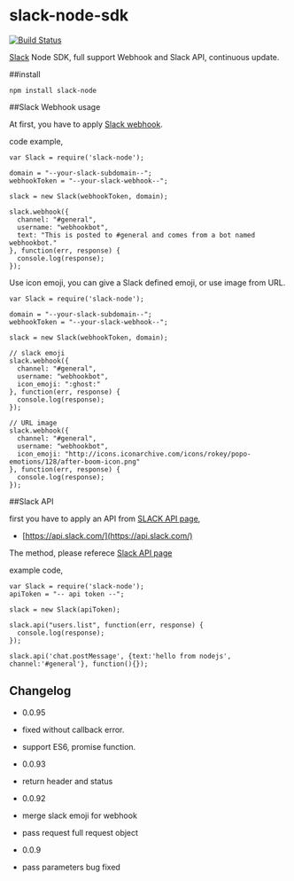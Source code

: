 slack-node-sdk
==============

[![Build Status](https://travis-ci.org/clonn/slack-node-sdk.svg?branch=master)](https://travis-ci.org/clonn/slack-node-sdk)

[Slack](https://slack.com/) Node SDK, full support Webhook and Slack API, continuous update.

##install

    npm install slack-node

##Slack Webhook usage

At first, you have to apply [Slack webhook](https://my.slack.com/services/new/incoming-webhook).

code example,

    var Slack = require('slack-node');

    domain = "--your-slack-subdomain--";
    webhookToken = "--your-slack-webhook--";

    slack = new Slack(webhookToken, domain);

    slack.webhook({
      channel: "#general",
      username: "webhookbot",
      text: "This is posted to #general and comes from a bot named webhookbot."
    }, function(err, response) {
      console.log(response);
    });

Use icon emoji, you can give a Slack defined emoji, or use image from URL.


    var Slack = require('slack-node');

    domain = "--your-slack-subdomain--";
    webhookToken = "--your-slack-webhook--";

    slack = new Slack(webhookToken, domain);

    // slack emoji
    slack.webhook({
      channel: "#general",
      username: "webhookbot",
      icon_emoji: ":ghost:"
    }, function(err, response) {
      console.log(response);
    });

    // URL image
    slack.webhook({
      channel: "#general",
      username: "webhookbot",
      icon_emoji: "http://icons.iconarchive.com/icons/rokey/popo-emotions/128/after-boom-icon.png"
    }, function(err, response) {
      console.log(response);
    });

##Slack API

first you have to apply an API from [SLACK API page](https://api.slack.com/),

 * [https://api.slack.com/](https://api.slack.com/)

The method, please referece [Slack API page](https://api.slack.com/)

example code,

    var Slack = require('slack-node');
    apiToken = "-- api token --";

    slack = new Slack(apiToken);

    slack.api("users.list", function(err, response) {
      console.log(response);
    });

    slack.api('chat.postMessage', {text:'hello from nodejs', channel:'#general'}, function(){});

## Changelog
 
 * 0.0.95
  * fixed without callback error.
  * support ES6, promise function.

 * 0.0.93
  * return header and status

 * 0.0.92
  * merge slack emoji for webhook
  * pass request full request object

 * 0.0.9
  * pass parameters bug fixed
